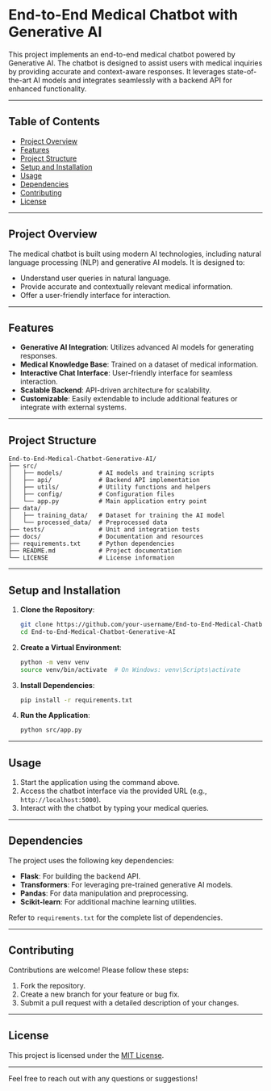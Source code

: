 # End-to-End Medical Chatbot with Generative AI

This project implements an end-to-end medical chatbot powered by Generative AI. The chatbot is designed to assist users with medical inquiries by providing accurate and context-aware responses. It leverages state-of-the-art AI models and integrates seamlessly with a backend API for enhanced functionality.

---

## Table of Contents
- [Project Overview](#project-overview)
- [Features](#features)
- [Project Structure](#project-structure)
- [Setup and Installation](#setup-and-installation)
- [Usage](#usage)
- [Dependencies](#dependencies)
- [Contributing](#contributing)
- [License](#license)

---

## Project Overview

The medical chatbot is built using modern AI technologies, including natural language processing (NLP) and generative AI models. It is designed to:
- Understand user queries in natural language.
- Provide accurate and contextually relevant medical information.
- Offer a user-friendly interface for interaction.

---

## Features

- **Generative AI Integration**: Utilizes advanced AI models for generating responses.
- **Medical Knowledge Base**: Trained on a dataset of medical information.
- **Interactive Chat Interface**: User-friendly interface for seamless interaction.
- **Scalable Backend**: API-driven architecture for scalability.
- **Customizable**: Easily extendable to include additional features or integrate with external systems.

---

## Project Structure

```
End-to-End-Medical-Chatbot-Generative-AI/
├── src/
│   ├── models/          # AI models and training scripts
│   ├── api/             # Backend API implementation
│   ├── utils/           # Utility functions and helpers
│   ├── config/          # Configuration files
│   └── app.py           # Main application entry point
├── data/
│   ├── training_data/   # Dataset for training the AI model
│   └── processed_data/  # Preprocessed data
├── tests/               # Unit and integration tests
├── docs/                # Documentation and resources
├── requirements.txt     # Python dependencies
├── README.md            # Project documentation
└── LICENSE              # License information
```

---

## Setup and Installation

1. **Clone the Repository**:
	```bash
	git clone https://github.com/your-username/End-to-End-Medical-Chatbot-Generative-AI.git
	cd End-to-End-Medical-Chatbot-Generative-AI
	```

2. **Create a Virtual Environment**:
	```bash
	python -m venv venv
	source venv/bin/activate  # On Windows: venv\Scripts\activate
	```

3. **Install Dependencies**:
	```bash
	pip install -r requirements.txt
	```

4. **Run the Application**:
	```bash
	python src/app.py
	```

---

## Usage

1. Start the application using the command above.
2. Access the chatbot interface via the provided URL (e.g., `http://localhost:5000`).
3. Interact with the chatbot by typing your medical queries.

---

## Dependencies

The project uses the following key dependencies:
- **Flask**: For building the backend API.
- **Transformers**: For leveraging pre-trained generative AI models.
- **Pandas**: For data manipulation and preprocessing.
- **Scikit-learn**: For additional machine learning utilities.

Refer to `requirements.txt` for the complete list of dependencies.

---

## Contributing

Contributions are welcome! Please follow these steps:
1. Fork the repository.
2. Create a new branch for your feature or bug fix.
3. Submit a pull request with a detailed description of your changes.

---

## License

This project is licensed under the [MIT License](LICENSE).

---

Feel free to reach out with any questions or suggestions!
   